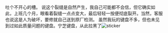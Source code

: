 吐个不开心的槽。
说这个裂缝是自然产生，我自己可能都不会信，但它确实如此，上班几个月，眼看着裂缝一点点变大，最后轻轻一按便彻底裂开。当然，客服也说这是人为破坏，要修就自己送到原厂检测。
虽然我玩的键盘不多，但也未见到过如此质量问题的键盘。宁芝键盘，从此拉黑了![sticker](aru/53)
